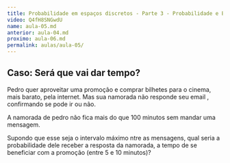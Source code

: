```yaml
---
title: Probabilidade em espaços discretos - Parte 3 - Probabilidade e Estatística | Aula 5
video: Q4fH8SNGwdU
name: aula-05.md
anterior: aula-04.md
proximo: aula-06.md
permalink: aulas/aula-05/
---
```


## Caso: Será que vai dar tempo?

Pedro quer aproveitar uma promoção e comprar bilhetes para o cinema, mais barato, pela internet. Mas sua namorada não responde seu email , confirmando se pode ir ou não.

A namorada de pedro não fica mais do que 100 minutos sem mandar uma mensagem.

Supondo que esse seja o intervalo máximo ntre as mensagens, qual seria a probabilidade dele receber a resposta da namorada, a tempo de se beneficiar com a promoção (entre 5 e 10 minutos)?
